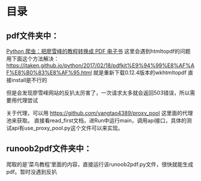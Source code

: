 # 目录

## pdf文件夹中：
[Python 爬虫：把廖雪峰的教程转换成 PDF 电子书](./pdf)
这里会遇到htmltopdf的问题
用下面这个方法解决：
https://itaken.github.io/python/2017/02/18/pdfkit%E9%94%99%E8%AF%AF%E8%B0%83%E8%AF%95.html
就是重新下载0.12.4版本的wkhtmltopdf
直接install是不行的

但是会发现廖雪峰网站的反扒太厉害了，一次请求太多就会返回503错误，所以需要用代理尝试

关于代理，可以用
https://github.com/yangtao4389/proxy_pool
这里面的代理池来获取。
直接看read_first文档，进Run中运行main，调用api接口，具体的测试api有use_proxy_pool.py这个文件可以来实现。


## runoob2pdf文件夹中：
爬取的是‘菜鸟教程’里面的内容，直接运行该runoob2pdf.py文件，很快就能生成pdf。暂时没遇到反扒

